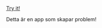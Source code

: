 [Try it!](https://christernilsson.github.io/2024/036-IQ-generator)

Detta är en app som skapar problem!
